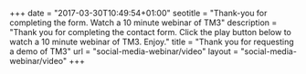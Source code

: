 +++
date = "2017-03-30T10:49:54+01:00"
seotitle = "Thank-you for completing the form. Watch a 10 minute webinar of TM3"
description = "Thank you for completing the contact form. Click the play button below to watch a 10 minute webinar of TM3. Enjoy."
title = "Thank you for requesting a demo of TM3"
url = "social-media-webinar/video"
layout = "social-media-webinar/video"
+++